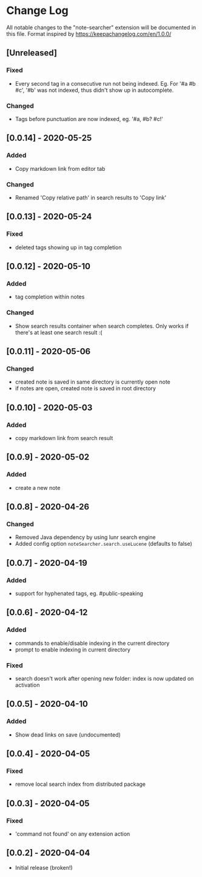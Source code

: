 # Change Log

All notable changes to the "note-searcher" extension will be documented in this
file. Format inspired by https://keepachangelog.com/en/1.0.0/


## [Unreleased]
### Fixed
- Every second tag in a consecutive run not being indexed. Eg. For '#a #b #c',
  '#b' was not indexed, thus didn't show up in autocomplete.

### Changed
- Tags before punctuation are now indexed, eg. '#a, #b? #c!'

## [0.0.14] - 2020-05-25
### Added
- Copy markdown link from editor tab

### Changed
- Renamed 'Copy relative path' in search results to 'Copy link'

## [0.0.13] - 2020-05-24
### Fixed
- deleted tags showing up in tag completion

## [0.0.12] - 2020-05-10
### Added
- tag completion within notes

### Changed
- Show search results container when search completes. Only works if there's
  at least one search result :(

## [0.0.11] - 2020-05-06
### Changed
- created note is saved in same directory is currently open note
- if notes are open, created note is saved in root directory

## [0.0.10] - 2020-05-03
### Added
- copy markdown link from search result

## [0.0.9] - 2020-05-02
### Added
- create a new note

## [0.0.8] - 2020-04-26
### Changed
- Removed Java dependency by using lunr search engine
- Added config option `noteSearcher.search.useLucene` (defaults to false)

## [0.0.7] - 2020-04-19
### Added
- support for hyphenated tags, eg. #public-speaking

## [0.0.6] - 2020-04-12
### Added
- commands to enable/disable indexing in the current directory
- prompt to enable indexing in current directory

### Fixed
- search doesn't work after opening new folder: index is now updated on activation

## [0.0.5] - 2020-04-10
### Added
- Show dead links on save (undocumented)

## [0.0.4] - 2020-04-05
### Fixed
- remove local search index from distributed package

## [0.0.3] - 2020-04-05
### Fixed
- 'command not found' on any extension action

## [0.0.2] - 2020-04-04
- Initial release (broken!)
